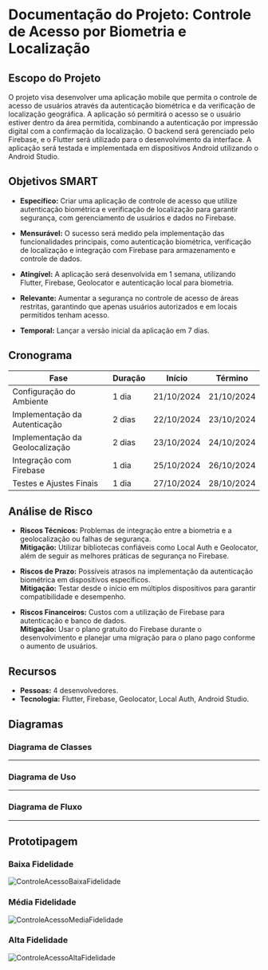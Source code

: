 # Documentação do Projeto: Controle de Acesso por Biometria e Localização

## Escopo do Projeto
O projeto visa desenvolver uma aplicação mobile que permita o controle de acesso de usuários através da autenticação biométrica e da verificação de localização geográfica. A aplicação só permitirá o acesso se o usuário estiver dentro da área permitida, combinando a autenticação por impressão digital com a confirmação da localização. O backend será gerenciado pelo Firebase, e o Flutter será utilizado para o desenvolvimento da interface. A aplicação será testada e implementada em dispositivos Android utilizando o Android Studio.

## Objetivos SMART

- **Específico:** Criar uma aplicação de controle de acesso que utilize autenticação biométrica e verificação de localização para garantir segurança, com gerenciamento de usuários e dados no Firebase.
  
- **Mensurável:** O sucesso será medido pela implementação das funcionalidades principais, como autenticação biométrica, verificação de localização e integração com Firebase para armazenamento e controle de dados.
  
- **Atingível:** A aplicação será desenvolvida em 1 semana, utilizando Flutter, Firebase, Geolocator e autenticação local para biometria.
  
- **Relevante:** Aumentar a segurança no controle de acesso de áreas restritas, garantindo que apenas usuários autorizados e em locais permitidos tenham acesso.
  
- **Temporal:** Lançar a versão inicial da aplicação em 7 dias.

## Cronograma

| Fase                            | Duração    | Início      | Término     |
|----------------------------------|------------|-------------|-------------|
| Configuração do Ambiente         | 1 dia      | 21/10/2024  | 21/10/2024  |
| Implementação da Autenticação    | 2 dias     | 22/10/2024  | 23/10/2024  |
| Implementação da Geolocalização  | 2 dias     | 23/10/2024  | 24/10/2024  |
| Integração com Firebase          | 1 dia      | 25/10/2024  | 26/10/2024  |
| Testes e Ajustes Finais          | 1 dia      | 27/10/2024  | 28/10/2024  |

## Análise de Risco

- **Riscos Técnicos:** Problemas de integração entre a biometria e a geolocalização ou falhas de segurança.  
  **Mitigação:** Utilizar bibliotecas confiáveis como Local Auth e Geolocator, além de seguir as melhores práticas de segurança no Firebase.

- **Riscos de Prazo:** Possíveis atrasos na implementação da autenticação biométrica em dispositivos específicos.  
  **Mitigação:** Testar desde o início em múltiplos dispositivos para garantir compatibilidade e desempenho.

- **Riscos Financeiros:** Custos com a utilização de Firebase para autenticação e banco de dados.  
  **Mitigação:** Usar o plano gratuito do Firebase durante o desenvolvimento e planejar uma migração para o plano pago conforme o aumento de usuários.

## Recursos

- **Pessoas:** 4 desenvolvedores.
- **Tecnologia:** Flutter, Firebase, Geolocator, Local Auth, Android Studio.
  
## Diagramas

### Diagrama de Classes
-----

### Diagrama de Uso
-----

### Diagrama de Fluxo
-----

## Prototipagem

### Baixa Fidelidade
![ControleAcessoBaixaFidelidade](https://github.com/user-attachments/assets/984fb9c0-0eb1-4a68-95bb-ffc8741842ae)

### Média Fidelidade
![ControleAcessoMediaFidelidade](https://github.com/user-attachments/assets/2ee00f7e-c81a-4412-a119-4970b3055af4)

### Alta Fidelidade
![ControleAcessoAltaFidelidade](https://github.com/user-attachments/assets/65cffb5c-2874-42f0-9649-303a1114f8ee)
